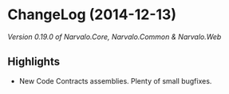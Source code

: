ChangeLog (2014-12-13)
======================

_Version 0.19.0 of Narvalo.Core, Narvalo.Common & Narvalo.Web_

## Highlights
- New Code Contracts assemblies. Plenty of small bugfixes.
